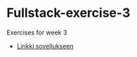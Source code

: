 # Fullstack-exercise-3
Exercises for week 3
* [Linkki sovellukseen](https://blooming-basin-64505.herokuapp.com/)
